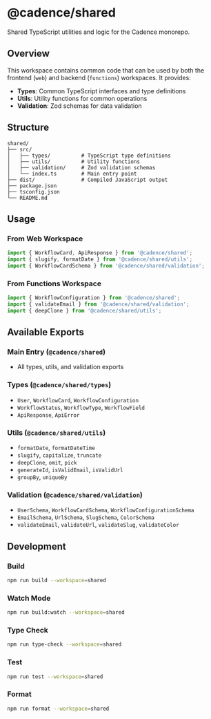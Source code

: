 # @cadence/shared

Shared TypeScript utilities and logic for the Cadence monorepo.

## Overview

This workspace contains common code that can be used by both the frontend (`web`) and backend (`functions`) workspaces. It provides:

- **Types**: Common TypeScript interfaces and type definitions
- **Utils**: Utility functions for common operations
- **Validation**: Zod schemas for data validation

## Structure

```
shared/
├── src/
│   ├── types/          # TypeScript type definitions
│   ├── utils/          # Utility functions
│   ├── validation/     # Zod validation schemas
│   └── index.ts        # Main entry point
├── dist/               # Compiled JavaScript output
├── package.json
├── tsconfig.json
└── README.md
```

## Usage

### From Web Workspace

```typescript
import { WorkflowCard, ApiResponse } from '@cadence/shared';
import { slugify, formatDate } from '@cadence/shared/utils';
import { WorkflowCardSchema } from '@cadence/shared/validation';
```

### From Functions Workspace

```typescript
import { WorkflowConfiguration } from '@cadence/shared';
import { validateEmail } from '@cadence/shared/validation';
import { deepClone } from '@cadence/shared/utils';
```

## Available Exports

### Main Entry (`@cadence/shared`)
- All types, utils, and validation exports

### Types (`@cadence/shared/types`)
- `User`, `WorkflowCard`, `WorkflowConfiguration`
- `WorkflowStatus`, `WorkflowType`, `WorkflowField`
- `ApiResponse`, `ApiError`

### Utils (`@cadence/shared/utils`)
- `formatDate`, `formatDateTime`
- `slugify`, `capitalize`, `truncate`
- `deepClone`, `omit`, `pick`
- `generateId`, `isValidEmail`, `isValidUrl`
- `groupBy`, `uniqueBy`

### Validation (`@cadence/shared/validation`)
- `UserSchema`, `WorkflowCardSchema`, `WorkflowConfigurationSchema`
- `EmailSchema`, `UrlSchema`, `SlugSchema`, `ColorSchema`
- `validateEmail`, `validateUrl`, `validateSlug`, `validateColor`

## Development

### Build
```bash
npm run build --workspace=shared
```

### Watch Mode
```bash
npm run build:watch --workspace=shared
```

### Type Check
```bash
npm run type-check --workspace=shared
```

### Test
```bash
npm run test --workspace=shared
```

### Format
```bash
npm run format --workspace=shared
```
